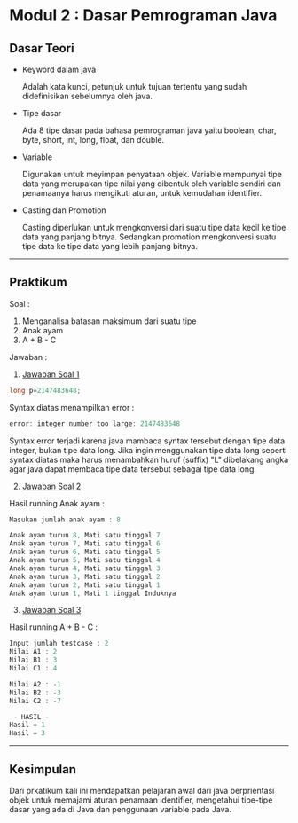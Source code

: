 # Modul 2 : Dasar Pemrograman Java

## Dasar Teori
* Keyword dalam java

  Adalah kata kunci, petunjuk untuk tujuan tertentu yang sudah didefinisikan sebelumnya oleh java.
  
* Tipe dasar

  Ada 8 tipe dasar pada bahasa pemrograman java yaitu boolean, char, byte, short, int, 
  long, float, dan double. 
 
* Variable

  Digunakan untuk meyimpan penyataan objek. Variable mempunyai tipe data yang merupakan tipe nilai yang dibentuk oleh variable sendiri dan     penamaanya harus mengikuti aturan, untuk kemudahan identifier.
  
* Casting dan Promotion

  Casting diperlukan untuk mengkonversi dari suatu tipe data kecil ke tipe data yang panjang bitnya. Sedangkan promotion mengkonversi suatu tipe data ke tipe data yang lebih panjang bitnya.

<hr>

## Praktikum
Soal :
1. Menganalisa batasan maksimum dari suatu tipe
2. Anak ayam
3. A + B - C

Jawaban :
1. [Jawaban Soal 1](https://github.com/iddfian/20104031_Idfian-Azhar-Hidayat_Pemrograman-2/blob/Modul2/src/latihan/Menganalisa.java)
````java
long p=2147483648;
````
Syntax diatas menampilkan error :
```java
error: integer number too large: 2147483648
```
Syntax error terjadi karena java mambaca syntax tersebut dengan tipe data integer, bukan tipe data long. Jika ingin menggunakan tipe data long seperti syntax diatas maka harus menambahkan huruf (suffix) "L" dibelakang angka agar java dapat membaca tipe data tersebut sebagai tipe data long.

2. [Jawaban Soal 2](https://github.com/iddfian/20104031_Idfian-Azhar-Hidayat_Pemrograman-2/blob/Modul2/src/latihan/AnakAyam.java)

Hasil running Anak ayam :
```java
Masukan jumlah anak ayam : 8

Anak ayam turun 8, Mati satu tinggal 7
Anak ayam turun 7, Mati satu tinggal 6
Anak ayam turun 6, Mati satu tinggal 5
Anak ayam turun 5, Mati satu tinggal 4
Anak ayam turun 4, Mati satu tinggal 3
Anak ayam turun 3, Mati satu tinggal 2
Anak ayam turun 2, Mati satu tinggal 1
Anak ayam turun 1, Mati 1 tinggal Induknya
```

3. [Jawaban Soal 3](https://github.com/iddfian/20104031_Idfian-Azhar-Hidayat_Pemrograman-2/blob/Modul2/src/latihan/ABC.java)

Hasil running A + B - C :
```java
Input jumlah testcase : 2
Nilai A1 : 2
Nilai B1 : 3
Nilai C1 : 4

Nilai A2 : -1
Nilai B2 : -3
Nilai C2 : -7

 - HASIL - 
Hasil = 1
Hasil = 3
```

<hr>

## Kesimpulan
Dari prkatikum kali ini mendapatkan pelajaran awal dari java berprientasi objek untuk memajami aturan penamaan identifier, mengetahui tipe-tipe dasar yang ada di Java dan penggunaan variable pada Java.

